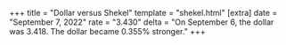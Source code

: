+++
title = "Dollar versus Shekel"
template = "shekel.html"
[extra]
date = "September  7, 2022"
rate = "3.430"
delta = "On September  6, the dollar was 3.418. The dollar became 0.355% stronger."
+++
